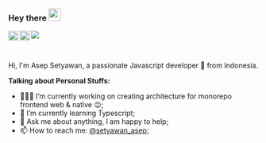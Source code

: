### Hey there <img src="https://media.giphy.com/media/hvRJCLFzcasrR4ia7z/giphy.gif" width="25px">
<a href="https://twitter.com/setyawan_asep">
  <img align="left" alt="Asep Setiyawan | Twitter" width="20px" src="https://raw.githubusercontent.com/peterthehan/peterthehan/master/assets/twitter.svg" />
</a>
<a href="https://www.linkedin.com/in/asepsetyawan/">
  <img align="left" alt="Asep's LinkedIn" width="20px" src="https://raw.githubusercontent.com/peterthehan/peterthehan/master/assets/linkedin.svg" />
</a>

![](https://visitor-badge.glitch.me/badge?page_id=asepsetyawan.asepsetyawan)

<br />

Hi, I'm Asep Setyawan, a passionate Javascript developer 🚀 from Indonesia.

  
**Talking about Personal Stuffs:**

- 👨🏽‍💻 I’m currently working on creating architecture for monorepo frontend web & native :wink:;
- 🌱 I’m currently learning Typescript; 
- 💬 Ask me about anything, I am happy to help;
- 📫 How to reach me: [@setyawan_asep](https://twitter.com/setyawan_asep);


